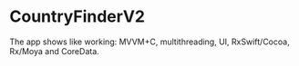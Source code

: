 # CountryFinderV2

The app shows like working: MVVM+C, multithreading, UI, RxSwift/Cocoa, Rx/Moya and CoreData.
